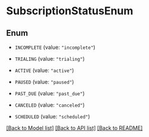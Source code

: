 # SubscriptionStatusEnum

## Enum


* `INCOMPLETE` (value: `"incomplete"`)

* `TRIALING` (value: `"trialing"`)

* `ACTIVE` (value: `"active"`)

* `PAUSED` (value: `"paused"`)

* `PAST_DUE` (value: `"past_due"`)

* `CANCELED` (value: `"canceled"`)

* `SCHEDULED` (value: `"scheduled"`)


[[Back to Model list]](../README.md#documentation-for-models) [[Back to API list]](../README.md#documentation-for-api-endpoints) [[Back to README]](../README.md)


